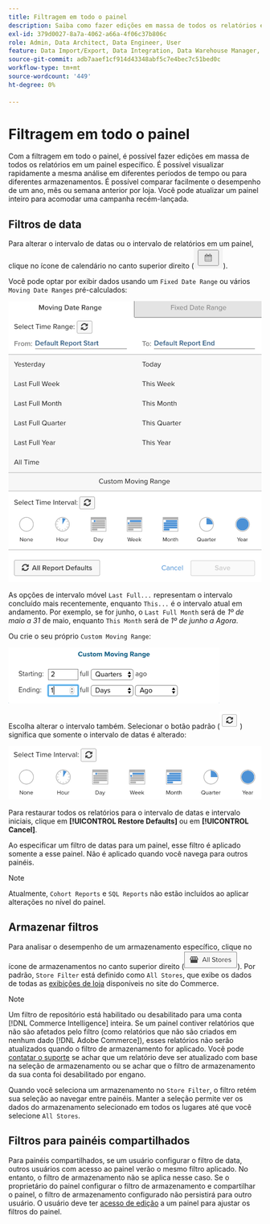 ```yaml
---
title: Filtragem em todo o painel
description: Saiba como fazer edições em massa de todos os relatórios em um painel específico.
exl-id: 379d0027-8a7a-4062-a66a-4f06c37b806c
role: Admin, Data Architect, Data Engineer, User
feature: Data Import/Export, Data Integration, Data Warehouse Manager, Commerce Tables
source-git-commit: adb7aaef1cf914d43348abf5c7e4bec7c51bed0c
workflow-type: tm+mt
source-wordcount: '449'
ht-degree: 0%

---
```


# Filtragem em todo o painel

Com a filtragem em todo o painel, é possível fazer edições em massa de todos os relatórios em um painel específico. É possível visualizar rapidamente a mesma análise em diferentes períodos de tempo ou para diferentes armazenamentos. É possível comparar facilmente o desempenho de um ano, mês ou semana anterior por loja. Você pode atualizar um painel inteiro para acomodar uma campanha recém-lançada.

## Filtros de data

Para alterar o intervalo de datas ou o intervalo de relatórios em um painel, clique no ícone de calendário no canto superior direito (![calendário](../../assets/calendar-button.png)).

Você pode optar por exibir dados usando um `Fixed Date Range` ou vários `Moving Date Ranges` pré-calculados:

![movendo intervalos de datas](../../assets/moving_date_ranges.png)

As opções de intervalo móvel `Last Full...` representam o intervalo concluído mais recentemente, enquanto `This...` é o intervalo atual em andamento. Por exemplo, se for junho, o `Last Full Month` será de _1º de maio a 31_ de maio, enquanto `This Month` será de _1º de junho a Agora_.

Ou crie o seu próprio `Custom Moving Range`\:

![intervalo de movimentação personalizado](../../assets/custom-moving-range.png)

Escolha alterar o intervalo também. Selecionar o botão padrão (![padrão de intervalo de tempo](../../assets/time_interval_default.png)) significa que somente o intervalo de datas é alterado:

![intervalo](../../assets/time_interval.png)

Para restaurar todos os relatórios para o intervalo de datas e intervalo iniciais, clique em **[!UICONTROL Restore Defaults]** ou em **[!UICONTROL Cancel]**.

Ao especificar um filtro de datas para um painel, esse filtro é aplicado somente a esse painel. Não é aplicado quando você navega para outros painéis.

>[!NOTE]
>
>Atualmente, `Cohort Reports` e `SQL Reports` não estão incluídos ao aplicar alterações no nível do painel.

## Armazenar filtros

Para analisar o desempenho de um armazenamento específico, clique no ícone de armazenamentos no canto superior direito (![Filtro de Armazenamento](../../assets/store-filter.png)). Por padrão, `Store Filter` está definido como `All Stores`, que exibe os dados de todas as [exibições de loja](https://experienceleague.adobe.com/docs/commerce-admin/stores-sales/site-store/store-views.html?lang=pt-BR) disponíveis no site do Commerce.

>[!NOTE]
>
>Um filtro de repositório está habilitado ou desabilitado para uma conta [!DNL Commerce Intelligence] inteira. Se um painel contiver relatórios que não são afetados pelo filtro (como relatórios que não são criados em nenhum dado [!DNL Adobe Commerce]), esses relatórios não serão atualizados quando o filtro de armazenamento for aplicado. Você pode [contatar o suporte](https://experienceleague.adobe.com/docs/commerce-knowledge-base/kb/troubleshooting/miscellaneous/mbi-service-policies.html?lang=pt-BR) se achar que um relatório deve ser atualizado com base na seleção de armazenamento ou se achar que o filtro de armazenamento da sua conta foi desabilitado por engano.

Quando você seleciona um armazenamento no `Store Filter`, o filtro retém sua seleção ao navegar entre painéis. Manter a seleção permite ver os dados do armazenamento selecionado em todos os lugares até que você selecione `All Stores`.

## Filtros para painéis compartilhados

Para painéis compartilhados, se um usuário configurar o filtro de data, outros usuários com acesso ao painel verão o mesmo filtro aplicado. No entanto, o filtro de armazenamento não se aplica nesse caso. Se o proprietário do painel configurar o filtro de armazenamento e compartilhar o painel, o filtro de armazenamento configurado não persistirá para outro usuário. O usuário deve ter [acesso de edição](../../data-user/dashboards/share-dashboard-with-users.md) a um painel para ajustar os filtros do painel.
